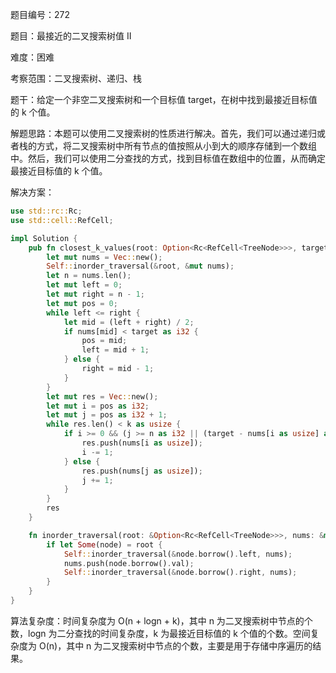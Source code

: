 题目编号：272

题目：最接近的二叉搜索树值 II

难度：困难

考察范围：二叉搜索树、递归、栈

题干：给定一个非空二叉搜索树和一个目标值 target，在树中找到最接近目标值的 k 个值。

解题思路：本题可以使用二叉搜索树的性质进行解决。首先，我们可以通过递归或者栈的方式，将二叉搜索树中所有节点的值按照从小到大的顺序存储到一个数组中。然后，我们可以使用二分查找的方式，找到目标值在数组中的位置，从而确定最接近目标值的 k 个值。

解决方案：

```rust
use std::rc::Rc;
use std::cell::RefCell;

impl Solution {
    pub fn closest_k_values(root: Option<Rc<RefCell<TreeNode>>>, target: f64, k: i32) -> Vec<i32> {
        let mut nums = Vec::new();
        Self::inorder_traversal(&root, &mut nums);
        let n = nums.len();
        let mut left = 0;
        let mut right = n - 1;
        let mut pos = 0;
        while left <= right {
            let mid = (left + right) / 2;
            if nums[mid] < target as i32 {
                pos = mid;
                left = mid + 1;
            } else {
                right = mid - 1;
            }
        }
        let mut res = Vec::new();
        let mut i = pos as i32;
        let mut j = pos as i32 + 1;
        while res.len() < k as usize {
            if i >= 0 && (j >= n as i32 || (target - nums[i as usize] as f64) < (nums[j as usize] as f64 - target)) {
                res.push(nums[i as usize]);
                i -= 1;
            } else {
                res.push(nums[j as usize]);
                j += 1;
            }
        }
        res
    }

    fn inorder_traversal(root: &Option<Rc<RefCell<TreeNode>>>, nums: &mut Vec<i32>) {
        if let Some(node) = root {
            Self::inorder_traversal(&node.borrow().left, nums);
            nums.push(node.borrow().val);
            Self::inorder_traversal(&node.borrow().right, nums);
        }
    }
}
```

算法复杂度：时间复杂度为 O(n + logn + k)，其中 n 为二叉搜索树中节点的个数，logn 为二分查找的时间复杂度，k 为最接近目标值的 k 个值的个数。空间复杂度为 O(n)，其中 n 为二叉搜索树中节点的个数，主要是用于存储中序遍历的结果。